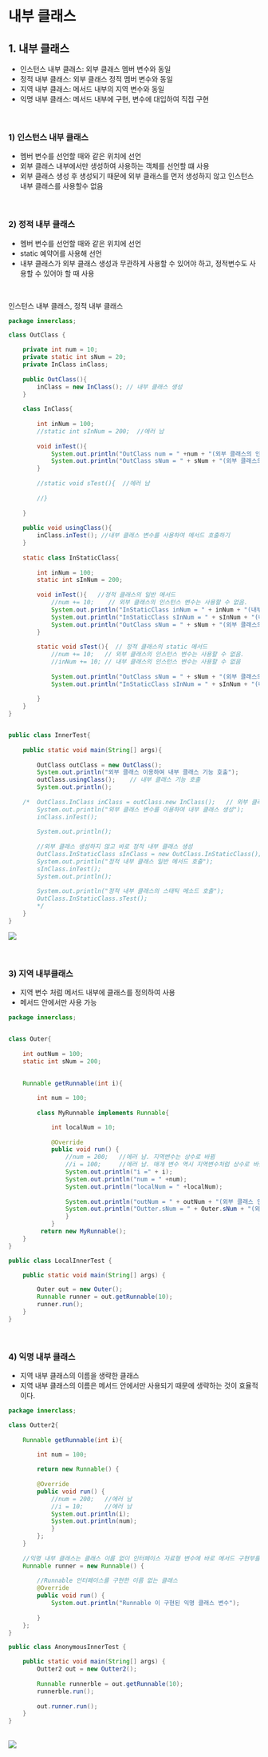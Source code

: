 # 내부 클래스

## 1. 내부 클래스
* 인스턴스 내부 클래스: 외부 클래스 멤버 변수와 동일
* 정적 내부 클래스: 외부 클래스 정적 멤버 변수와 동일
* 지역 내부 클래스: 메서드 내부의 지역 변수와 동일
* 익명 내부 클래스: 메서드 내부에 구현, 변수에 대입하여 직접 구현

<br>

### 1) 인스턴스 내부 클래스
* 멤버 변수를 선언할 때와 같은 위치에 선언
* 외부 클래스 내부에서만 생성하여 사용하는 객체를 선언할 떄 사용
* 외부 클래스 생성 후 생성되기 때문에 외부 클래스를 먼저 생성하지 않고 인스턴스 내부 클래스를 사용할수 없음

<br>

### 2) 정적 내부 클래스
* 멤버 변수를 선언할 때와 같은 위치에 선언
* static 예약어를 사용해 선언
* 내부 클래스가 외부 클래스 생성과 무관하게 사용할 수 있어야 하고, 정적변수도 사용할 수 있어야 할 때 사용

<br>

인스턴스 내부 클래스, 정적 내부 클래스
```java
package innerclass;

class OutClass {

	private int num = 10;
	private static int sNum = 20;
	private InClass inClass;
	
	public OutClass(){
		inClass = new InClass(); // 내부 클래스 생성
	}
	
	class InClass{
		
		int inNum = 100;
		//static int sInNum = 200;  //에러 남
		
		void inTest(){
			System.out.println("OutClass num = " +num + "(외부 클래스의 인스턴스 변수)");
			System.out.println("OutClass sNum = " + sNum + "(외부 클래스의 스태틱 변수)");
		}
		
	    //static void sTest(){  //에러 남
	    	
	    //}
		
	}
	
	public void usingClass(){
		inClass.inTest(); //내부 클래스 변수를 사용하여 메서드 호출하기
	}
	
	static class InStaticClass{
		
		int inNum = 100;
		static int sInNum = 200;
		
		void inTest(){   //정적 클래스의 일반 메서드
			//num += 10;    // 외부 클래스의 인스턴스 변수는 사용할 수 없음.
			System.out.println("InStaticClass inNum = " + inNum + "(내부 클래스의 인스턴스 변수 사용)"); 
			System.out.println("InStaticClass sInNum = " + sInNum + "(내부 클래스의 스태틱 변수 사용)");
			System.out.println("OutClass sNum = " + sNum + "(외부 클래스의 스태틱 변수 사용)");
		}
		
		static void sTest(){  // 정적 클래스의 static 메서드
			//num += 10;   // 외부 클래스의 인스턴스 변수는 사용할 수 없음.
			//inNum += 10; // 내부 클래스의 인스턴스 변수는 사용할 수 없음
			
			System.out.println("OutClass sNum = " + sNum + "(외부 클래스의 스태틱 변수 사용)");
			System.out.println("InStaticClass sInNum = " + sInNum + "(내부 클래스의 스태틱 변수 사용)");
			
		}
	}	
}


public class InnerTest{
	
	public static void main(String[] args){
	
		OutClass outClass = new OutClass();
		System.out.println("외부 클래스 이용하여 내부 클래스 기능 호출");
		outClass.usingClass();    // 내부 클래스 기능 호출
	    System.out.println();
	    
	/*	OutClass.InClass inClass = outClass.new InClass();   // 외부 클래스를 이용하여 내부 클래스 생성
		System.out.println("외부 클래스 변수를 이용하여 내부 클래스 생성");
		inClass.inTest();
		
		System.out.println();
		
		//외부 클래스 생성하지 않고 바로 정적 내부 클래스 생성
		OutClass.InStaticClass sInClass = new OutClass.InStaticClass();  
		System.out.println("정적 내부 클래스 일반 메서드 호출");
		sInClass.inTest();
		System.out.println();
		
		System.out.println("정적 내부 클래스의 스태틱 메소드 호출");
		OutClass.InStaticClass.sTest();
		*/
	}
}

```

<img src="https://velog.velcdn.com/images/syk0323/post/020d7a73-38ba-457e-8c6b-80e79c91dfd8/image.png"></img>

<br>

### 3) 지역 내부클래스
* 지역 변수 처럼 메서드 내부에 클래스를 정의하여 사용
* 메서드 안에서만 사용 가능

```java
package innerclass;


class Outer{
	
	int outNum = 100;
	static int sNum = 200;
	
		
	Runnable getRunnable(int i){

		int num = 100;
		
		class MyRunnable implements Runnable{

			int localNum = 10;
				
			@Override
			public void run() {
				//num = 200;   //에러 남. 지역변수는 상수로 바뀜
				//i = 100;     //에러 남. 매개 변수 역시 지역변수처럼 상수로 바뀜
				System.out.println("i =" + i); 
				System.out.println("num = " +num);  
				System.out.println("localNum = " +localNum);
					
				System.out.println("outNum = " + outNum + "(외부 클래스 인스턴스 변수)");
				System.out.println("Outter.sNum = " + Outer.sNum + "(외부 클래스 정적 변수)");
				}
			}
		 return new MyRunnable();
	}
}

public class LocalInnerTest {

	public static void main(String[] args) {

		Outer out = new Outer();
		Runnable runner = out.getRunnable(10);
		runner.run();
	}
}
```

<br>

### 4) 익명 내부 클래스
* 지역 내부 클래스의 이름을 생략한 클래스
* 지역 내부 클래스의 이름은 메서드 안에서만 사용되기 때문에 생략하는 것이 효율적이다.
```java
package innerclass;

class Outter2{
		
	Runnable getRunnable(int i){

		int num = 100;
		
		return new Runnable() {
				
		@Override
		public void run() {
			//num = 200;   //에러 남
			//i = 10;      //에러 남
			System.out.println(i);
			System.out.println(num);
			}
		};
	}
	
	//익명 내부 클래스는 클래스 이름 없이 인터페이스 자료형 변수에 바로 메서드 구현부를 생성하여 대입할 수 있다.
	Runnable runner = new Runnable() {   
		  
		//Runnable 인터페이스를 구현한 이름 없는 클래스
		@Override
		public void run() {
			System.out.println("Runnable 이 구현된 익명 클래스 변수");
			
		}
	};
}

public class AnonymousInnerTest {

	public static void main(String[] args) {
		Outter2 out = new Outter2();
	
		Runnable runnerble = out.getRunnable(10);
		runnerble.run();
		
		out.runner.run();
	}
}
```

<br>

<img src="https://velog.velcdn.com/images%2Fruinak_4127%2Fpost%2F470ba552-72cd-40d9-a781-06cdf6cdd5ca%2FChapter13-15.png">
</img>

<br>
